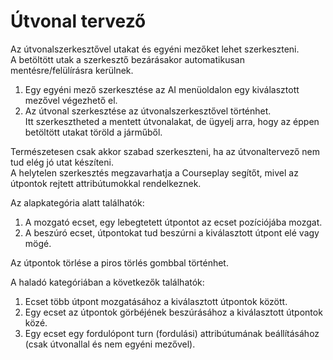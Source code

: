 # Útvonal tervező
  
Az útvonalszerkesztővel utakat és egyéni mezőket lehet szerkeszteni.  
A betöltött utak a szerkesztő bezárásakor automatikusan mentésre/felülírásra kerülnek.  
  
1) Egy egyéni mező szerkesztése az AI menüoldalon egy kiválasztott mezővel végezhető el.  
2) Az útvonal szerkesztése az útvonalszerkesztővel történhet.  
    Itt szerkesztheted a mentett útvonalakat, de ügyelj arra, hogy az éppen betöltött utakat töröld a járműből.  
  
Természetesen csak akkor szabad szerkeszteni, ha az útvonaltervező nem tud elég jó utat készíteni.  
A helytelen szerkesztés megzavarhatja a Courseplay segítőt, mivel az útpontok rejtett attribútumokkal rendelkeznek.  


  
Az alapkategória alatt találhatók:  

1) A mozgató ecset, egy lebegtetett útpontot az ecset pozíciójába mozgat.  
2) A beszúró ecset, útpontokat tud beszúrni a kiválasztott útpont elé vagy mögé.  
  
Az útpontok törlése a piros törlés gombbal történhet.  


  
A haladó kategóriában a következők találhatók:  

1) Ecset több útpont mozgatásához a kiválasztott útpontok között.  
2) Egy ecset az útpontok görbéjének beszúrásához a kiválasztott útpontok közé.  
3) Egy ecset egy fordulópont turn (fordulási) attribútumának beállításához (csak útvonallal és nem egyéni mezővel).  


